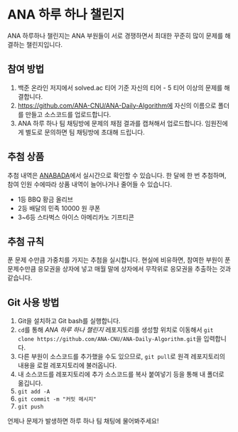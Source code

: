 # ANA 하루 하나 챌린지

ANA 하루하나 챌린지는 ANA 부원들이 서로 경쟁하면서 최대한 꾸준히 많이 문제를 해결하는 챌린지입니다.

## 참여 방법
1. 백준 온라인 저지에서 solved.ac 티어 기준 자신의 티어 - 5 티어 이상의 문제를 해결합니다.
2. https://github.com/ANA-CNU/ANA-Daily-Algorithm에 자신의 이름으로 폴더를 만들고 소스코드를 업로드합니다.
3. ANA 하루 하나 팀 채팅방에 문제의 채점 결과를 캡쳐해서 업로드합니다. 임원진에게 별도로 문의하면 팀 채팅방에 초대해 드립니다.

## 추첨 상품
추첨 내역은 [ANABADA](https://ana-cnu.github.io/bada/)에서 실시간으로 확인할 수 있습니다.
한 달에 한 번 추첨하며, 참여 인원 수에따라 상품 내역이 늘어나거나 줄어들 수 있습니다.
- 1등 BBQ 황금 올리브
- 2등 배달의 민족 10000 원 쿠폰
- 3~6등 스타벅스 아이스 아메리카노 기프티콘

## 추첨 규칙
푼 문제 수만큼 가중치를 가지는 추첨을 실시합니다. 현실에 비유하면, 참여한 부원이 푼 문제수만큼 응모권을 상자에 넣고 매월 말에 상자에서 무작위로 응모권을 추출하는 것과 같습니다.

## Git 사용 방법
1. Git을 설치하고 Git bash를 실행합니다.
2. `cd`를 통해 *ANA 하루 하나 챌린지* 레포지토리를 생성할 위치로 이동해서 `git clone https://github.com/ANA-CNU/ANA-Daily-Algorithm.git`을 입력합니다.
3. 다른 부원이 소스코드를 추가했을 수도 있으므로, `git pull`로 원격 레포지토리의 내용을 로컬 레포지토리에 불러옵니다.
5. 내 소스코드를 레포지토리에 추가
소스코드를 복사 붙여넣기 등을 통해 내 폴더로 옮깁니다.
6. `git add -A`
7. `git commit -m "커밋 메시지"`
8. `git push`

언제나 문제가 발생하면 하루 하나 팀 채팅에 물어봐주세요! 
